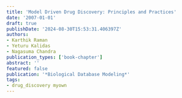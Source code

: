 ```yaml
---
title: 'Model Driven Drug Discovery: Principles and Practices'
date: '2007-01-01'
draft: true
publishDate: '2024-08-30T15:53:31.406397Z'
authors:
- Karthik Raman
- Yeturu Kalidas
- Nagasuma Chandra
publication_types: ['book-chapter']
abstract: ''
featured: false
publication: '*Biological Database Modeling*'
tags:
- drug_discovery myown
---
```


